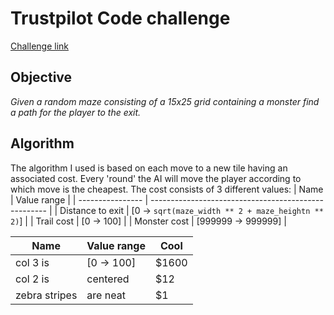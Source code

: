 # Trustpilot Code challenge
[Challenge link](https://ponychallenge.trustpilot.com/index.html)

## Objective
*Given a random maze consisting of a 15x25 grid containing a monster find a path for the player to the exit.*

## Algorithm
The algorithm I used is based on each move to a new tile having an associated cost. Every 'round' the AI will move the player according to which move is the cheapest.
The cost consists of 3 different values:
| Name             | Value range                                          |
| ---------------- | ---------------------------------------------------- |
| Distance to exit | \[0 -> `sqrt(maze_width ** 2 + maze_heightn ** 2)`\] |
| Trail cost       | \[0 -> 100\]                                         |
| Monster cost     | \[999999 -> 999999\]                                 |


| Name          | Value range  	| Cool  |
| ------------- | ------------- | ----- |
| col 3 is      | [0 -> 100]    | $1600 |
| col 2 is      | centered      |   $12 |
| zebra stripes | are neat      |    $1 |
